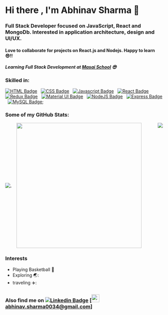 # Hi there , I'm Abhinav Sharma 👋
### Full Stack Developer focused on JavaScript, React and MongoDb. Interested in application architecture, design and UI/UX. 
#### Love to collaborate for projects on React.js and Nodejs. Happy to learn 😎!!
##### Learning Full Stack Development at [Masai School](masaischool.com) :sunglasses:
### **Skilled in:**
[![HTML Badge](https://img.shields.io/badge/HTML-orange?style=for-the-badge&labelColor=black&logo=html5&logoColor=orange)](#)  &nbsp; [![CSS Badge](https://img.shields.io/badge/CSS-blue?style=for-the-badge&labelColor=black&logo=css3&logoColor=blue)](#) &nbsp; [![Javascript Badge](https://img.shields.io/badge/-Javascript-F0DB4F?style=for-the-badge&labelColor=black&logo=javascript&logoColor=F0DB4F)](#)  &nbsp; [![React Badge](https://img.shields.io/badge/-React-61DBFB?style=for-the-badge&labelColor=black&logo=react&logoColor=61DBFB)](#) &nbsp; [![Redux Badge](https://img.shields.io/badge/-Redux-007acc?style=for-the-badge&labelColor=black&logo=redux&logoColor=007acc)](#) &nbsp; [![Material UI Badge](https://img.shields.io/badge/Material--UI-0081CB?style=for-the-badge&logo=material-ui&logoColor=white)](#) &nbsp; [![NodeJS Badge](https://img.shields.io/badge/-Nodejs-609857?style=for-the-badge&labelColor=black&logo=node.js&logoColor=609857)](#) &nbsp; [![Express Badge](https://img.shields.io/badge/-Express.js-000000?style=for-the-badge&labelColor=black&logo=express&logoColor=2361DAFB)](#) &nbsp; [![MySQL Badge](https://img.shields.io/badge/mysql-%2300f.svg?style=for-the-badge&labelColor=black&logo=mysql&logoColor=white)](#);

### **Some of my GitHub Stats:**


<a href="#">
  <img class="left" align="center" src="https://github-readme-stats.vercel.app/api?username=Abhi-nav-sharma&show_icons=true&theme=radical" />
</a> &nbsp

<a  href="#">
  <img align="right" src="https://github-readme-stats.vercel.app/api/top-langs/?username=Abhi-nav-sharma&show_icons=true&theme=radical" />
</a> &nbsp

<a href="#">
  <img align="center" src="https://activity-graph.herokuapp.com/graph?username=Abhi-nav-sharma&theme=rogue" height="400" />
</a>

### **Interests**
- Playing Basketball :basketball:
- Exploring 🌏:
- traveling ✈️:

### **Also find me on** [![Linkedin Badge](https://img.shields.io/badge/-LinkedIn-0e76a8?style=flat-square&logo=Linkedin&logoColor=white)](https://www.linkedin.com/in/abhinav2507/) [<img src="https://icon-library.com/images/small-email-icon/small-email-icon-11.jpg" width="25px">abhinav.sharma0034@gmail.com]


<!--
**Abhi-nav-sharma/Abhi-nav-sharma** is a ✨ _special_ ✨ repository because its `README.md` (this file) appears on your GitHub profile.

Here are some ideas to get you started:

- 🔭 I’m currently working on ...
- 🌱 I’m currently learning ...
- 👯 I’m looking to collaborate on ...
- 🤔 I’m looking for help with ...
- 💬 Ask me about ...
- 📫 How to reach me: ...
- 😄 Pronouns: ...
- ⚡ Fun fact: ...
-->
